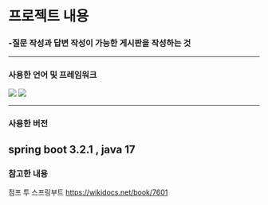 # 프로젝트 내용

  ### -질문 작성과 답변 작성이 가능한 게시판을 작성하는 것

  ------
  ### 사용한 언어 및 프레임워크 
  <img src="https://img.shields.io/badge/SpringBoot-6DB33F?style=flat-square&logo=springboot&logoColor=white"/></a>  <img src="https://img.shields.io/badge/JavaScript-F7DF1E?style=flat-square&logo=javascript&logoColor=white"/></a>
  
  
  ------
  ### 사용한 버전
  spring boot 3.2.1 , java 17
  -----



### 참고한 내용
점프 투 스프링부트 https://wikidocs.net/book/7601

